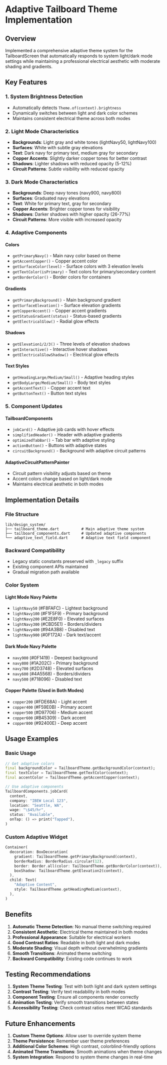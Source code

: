 # Adaptive Tailboard Theme Implementation

## Overview

Implemented a comprehensive adaptive theme system for the TailboardScreen that automatically responds to system light/dark mode settings while maintaining a professional electrical aesthetic with moderate shading and gradients.

## Key Features

### 1. System Brightness Detection

- Automatically detects `Theme.of(context).brightness`
- Dynamically switches between light and dark color schemes
- Maintains consistent electrical theme across both modes

### 2. Light Mode Characteristics

- **Backgrounds**: Light gray and white tones (lightNavy50, lightNavy100)
- **Surfaces**: White with subtle gray elevations
- **Text**: Dark navy for primary text, medium gray for secondary
- **Copper Accents**: Slightly darker copper tones for better contrast
- **Shadows**: Lighter shadows with reduced opacity (5-12%)
- **Circuit Patterns**: Subtle visibility with reduced opacity

### 3. Dark Mode Characteristics

- **Backgrounds**: Deep navy tones (navy900, navy800)
- **Surfaces**: Graduated navy elevations
- **Text**: White for primary text, gray for secondary
- **Copper Accents**: Brighter copper tones for visibility
- **Shadows**: Darker shadows with higher opacity (26-77%)
- **Circuit Patterns**: More visible with increased opacity

### 4. Adaptive Components

#### Colors

- `getPrimaryNavy()` - Main navy color based on theme
- `getAccentCopper()` - Copper accent color
- `getSurfaceColor(level)` - Surface colors with 3 elevation levels
- `getTextColor(isPrimary)` - Text colors for primary/secondary content
- `getBorderColor()` - Border colors for containers

#### Gradients

- `getPrimaryBackground()` - Main background gradient
- `getSurfaceElevation()` - Surface elevation gradients
- `getCopperAccent()` - Copper accent gradients
- `getStatusGradient(status)` - Status-based gradients
- `getElectricalGlow()` - Radial glow effects

#### Shadows

- `getElevation1/2/3()` - Three levels of elevation shadows
- `getInteractive()` - Interactive hover shadows
- `getElectricalGlowShadow()` - Electrical glow effects

#### Text Styles

- `getHeadingLarge/Medium/Small()` - Adaptive heading styles
- `getBodyLarge/Medium/Small()` - Body text styles
- `getAccentText()` - Copper accent text
- `getButtonText()` - Button text styles

### 5. Component Updates

#### TailboardComponents

- `jobCard()` - Adaptive job cards with hover effects
- `simplifiedHeader()` - Header with adaptive gradients
- `optimizedTabBar()` - Tab bar with adaptive styling
- `actionButton()` - Buttons with adaptive states
- `circuitBackground()` - Background with adaptive circuit patterns

#### AdaptiveCircuitPatternPainter

- Circuit pattern visibility adjusts based on theme
- Accent colors change based on light/dark mode
- Maintains electrical aesthetic in both modes

## Implementation Details

### File Structure

```
lib/design_system/
├── tailboard_theme.dart          # Main adaptive theme system
├── tailboard_components.dart     # Updated adaptive components
└── adaptive_text_field.dart      # Adaptive text field component
```

### Backward Compatibility

- Legacy static constants preserved with `_legacy` suffix
- Existing component APIs maintained
- Gradual migration path available

### Color System

#### Light Mode Navy Palette

- `lightNavy50` (#F8FAFC) - Lightest background
- `lightNavy100` (#F1F5F9) - Primary background  
- `lightNavy200` (#E2E8F0) - Elevated surfaces
- `lightNavy300` (#CBD5E1) - Borders/dividers
- `lightNavy400` (#94A3B8) - Disabled text
- `lightNavy900` (#0F172A) - Dark text/accent

#### Dark Mode Navy Palette

- `navy900` (#0F1419) - Deepest background
- `navy800` (#1A202C) - Primary background
- `navy700` (#2D3748) - Elevated surfaces
- `navy600` (#4A5568) - Borders/dividers
- `navy500` (#718096) - Disabled text

#### Copper Palette (Used in Both Modes)

- `copper200` (#FDE68A) - Light accent
- `copper400` (#F59E0B) - Primary accent
- `copper500` (#D97706) - Medium accent
- `copper600` (#B45309) - Dark accent
- `copper800` (#92400E) - Deep accent

## Usage Examples

### Basic Usage

```dart
// Get adaptive colors
final backgroundColor = TailboardTheme.getBackgroundColor(context);
final textColor = TailboardTheme.getTextColor(context);
final accentColor = TailboardTheme.getAccentCopper(context);

// Use adaptive components
TailboardComponents.jobCard(
  context,
  company: "IBEW Local 123",
  location: "Seattle, WA",
  wage: "\$45/hr",
  status: "Available",
  onTap: () => print("Tapped"),
)
```

### Custom Adaptive Widget

```dart
Container(
  decoration: BoxDecoration(
    gradient: TailboardTheme.getPrimaryBackground(context),
    borderRadius: BorderRadius.circular(12),
    border: Border.all(color: TailboardTheme.getBorderColor(context)),
    boxShadow: TailboardTheme.getElevation2(context),
  ),
  child: Text(
    "Adaptive Content",
    style: TailboardTheme.getHeadingMedium(context),
  ),
)
```

## Benefits

1. **Automatic Theme Detection**: No manual theme switching required
2. **Consistent Aesthetic**: Electrical theme maintained in both modes
3. **Professional Appearance**: Suitable for electrical workers
4. **Good Contrast Ratios**: Readable in both light and dark modes
5. **Moderate Shading**: Visual depth without overwhelming gradients
6. **Smooth Transitions**: Animated theme switching
7. **Backward Compatibility**: Existing code continues to work

## Testing Recommendations

1. **System Theme Testing**: Test with both light and dark system settings
2. **Contrast Testing**: Verify text readability in both modes
3. **Component Testing**: Ensure all components render correctly
4. **Animation Testing**: Verify smooth transitions between states
5. **Accessibility Testing**: Check contrast ratios meet WCAG standards

## Future Enhancements

1. **Custom Theme Options**: Allow user to override system theme
2. **Theme Persistence**: Remember user theme preferences
3. **Additional Color Schemes**: High contrast, colorblind-friendly options
4. **Animated Theme Transitions**: Smooth animations when theme changes
5. **System Integration**: Respond to system theme changes in real-time
